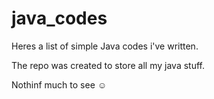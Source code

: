 # java_codes

Heres a list of simple Java codes i've written. 

The repo was created to store all my java stuff.

Nothinf much to see :relaxed:
